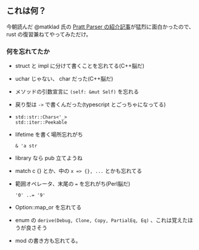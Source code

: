 ## これは何？

今朝読んだ @matklad 氏の [Pratt Parser の紹介記事](https://matklad.github.io/2020/04/13/simple-but-powerful-pratt-parsing.html)が猛烈に面白かったので、rust の復習兼ねてやってみただけ。

### 何を忘れてたか

- struct と impl に分けて書くことを忘れてる(C++脳だ)
- uchar じゃない、 char だった(C++脳だ)
- メソッドの引数宣言に `(self: &mut Self)` を忘れる

- 戻り型は `->` で書くんだった(typescript とごっちゃになってる)
- ```
  std::str::Chars<'_>
  std::iter::Peekable
  ```
- lifetime を書く場所忘れがち
  ```
  & 'a str
  ```
- library なら pub 立てようね
- match c {} とか、中の `x => {}, ...` とかも忘れてる
- 範囲オペレータ、末尾の `=` を忘れがち(Perl脳だ)
  ```
  '0' ..= '9'
  ```
- Option::map_or を忘れてる
- enum の `derive(Debug, Clone, Copy, PartialEq, Eq)` 、これは覚えたほうが良さそう

- mod の書き方も忘れてる。
